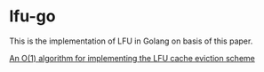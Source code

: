 # lfu-go
This is the implementation of LFU in Golang on basis of this paper.

[An O(1) algorithm for implementing the LFU
cache eviction scheme](http://dhruvbird.com/lfu.pdf)
